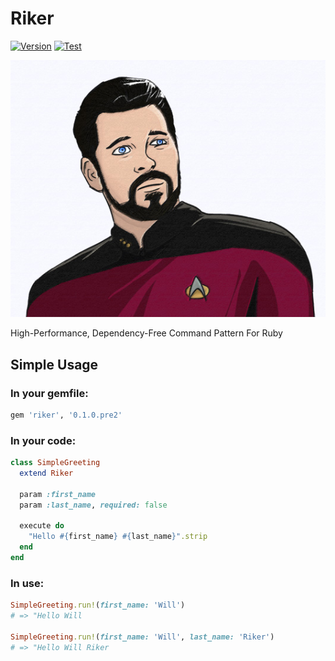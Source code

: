 # Riker

[![Version](https://img.shields.io/gem/v/riker.svg?style=flat-square)](https://rubygems.org/gems/riker)
[![Test](https://img.shields.io/github/workflow/status/benfalk/riker/Test?label=Test&style=flat-square)](https://github.com/benfalk/riker/actions?query=workflow%3ATest)

<img src="./assets/commander-riker.jpeg" />

High-Performance, Dependency-Free Command Pattern For Ruby

## Simple Usage

### In your gemfile:

```ruby
gem 'riker', '0.1.0.pre2'
```

### In your code:

```ruby
class SimpleGreeting
  extend Riker

  param :first_name
  param :last_name, required: false

  execute do
    "Hello #{first_name} #{last_name}".strip
  end
end
```

### In use:

```ruby
SimpleGreeting.run!(first_name: 'Will')
# => "Hello Will

SimpleGreeting.run!(first_name: 'Will', last_name: 'Riker')
# => "Hello Will Riker
```
